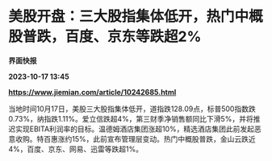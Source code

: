 # 美股开盘：三大股指集体低开，热门中概股普跌，百度、京东等跌超2%
**界面快报**

**2023-10-17 13:45**

**https://www.jiemian.com/article/10242685.html**

当地时间10月17日，美股三大股指集体低开，道指跌128.09点，标普500指数跌0.73%，纳指跌1.11%。爱立信跌超4%，第三财季净销售额同比下滑5%，并将推迟实现EBITA利润率的目标。温德姆酒店集团涨超10%，精选酒店集团此前发起恶意收购。特百惠涨约15%，此前宣布管理层变动。热门中概股普跌，金山云跌近4%，百度、京东、网易、迅雷等跌超1%。